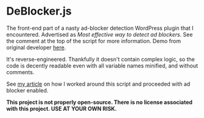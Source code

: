 # DeBlocker.js

The front-end part of a nasty ad-blocker detection WordPress plugin that I encountered. Advertised as *Most effective way to detect ad blockers*. See the comment at the top of the script for more information. Demo from original developer <a href="https://preview.codecanyon.net/item/deblocker-anti-adblock-for-wordpress/full_screen_preview/24086686" rel="nofollow noreferrer" target="_blank">here</a>.

It's reverse-engineered. Thankfully it doesn't contain complex logic, so the code is decently readable even with all variable names minified, and without comments.

See [my article](https://ibug.io/p/36) on how I worked around this script and proceeded with ad blocker enabled.

**This project is not properly open-source. There is no license associated with this project. USE AT YOUR OWN RISK.**
